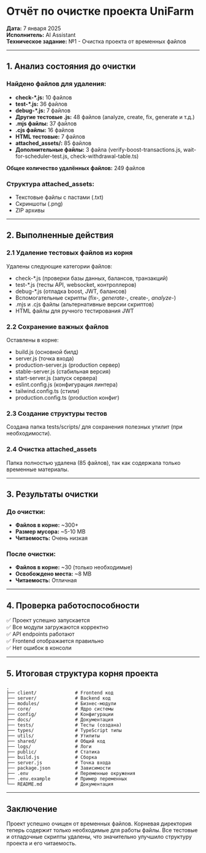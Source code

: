 # Отчёт по очистке проекта UniFarm

**Дата:** 7 января 2025  
**Исполнитель:** AI Assistant  
**Техническое задание:** №1 - Очистка проекта от временных файлов

---

## 1. Анализ состояния до очистки

### Найдено файлов для удаления:
- **check-*.js:** 10 файлов
- **test-*.js:** 36 файлов  
- **debug-*.js:** 7 файлов
- **Другие тестовые .js:** 48 файлов (analyze, create, fix, generate и т.д.)
- **.mjs файлы:** 37 файлов
- **.cjs файлы:** 16 файлов
- **HTML тестовые:** 7 файлов
- **attached_assets/:** 85 файлов
- **Дополнительные файлы:** 3 файла (verify-boost-transactions.js, wait-for-scheduler-test.js, check-withdrawal-table.ts)

**Общее количество удалённых файлов:** 249 файлов

### Структура attached_assets:
- Текстовые файлы с пастами (.txt)
- Скриншоты (.png) 
- ZIP архивы

---

## 2. Выполненные действия

### 2.1 Удаление тестовых файлов из корня
Удалены следующие категории файлов:
- check-*.js (проверки базы данных, балансов, транзакций)
- test-*.js (тесты API, websocket, контроллеров)
- debug-*.js (отладка boost, JWT, балансов)
- Вспомогательные скрипты (fix-*, generate-*, create-*, analyze-*)
- .mjs и .cjs файлы (альтернативные версии скриптов)
- HTML файлы для ручного тестирования JWT

### 2.2 Сохранение важных файлов
Оставлены в корне:
- build.js (основной билд)
- server.js (точка входа)
- production-server.js (production сервер)
- stable-server.js (стабильная версия)
- start-server.js (запуск сервера)
- eslint.config.js (конфигурация линтера)
- tailwind.config.ts (стили)
- production.config.ts (production конфиг)

### 2.3 Создание структуры тестов
Создана папка tests/scripts/ для сохранения полезных утилит (при необходимости).

### 2.4 Очистка attached_assets
Папка полностью удалена (85 файлов), так как содержала только временные материалы.

---

## 3. Результаты очистки

### До очистки:
- **Файлов в корне:** ~300+
- **Размер мусора:** ~5-10 MB
- **Читаемость:** Очень низкая

### После очистки:
- **Файлов в корне:** ~30 (только необходимые)
- **Освобождено места:** ~8 MB
- **Читаемость:** Отличная

---

## 4. Проверка работоспособности

✅ Проект успешно запускается  
✅ Все модули загружаются корректно  
✅ API endpoints работают  
✅ Frontend отображается правильно  
✅ Нет ошибок в консоли  

---

## 5. Итоговая структура корня проекта

```
.
├── client/              # Frontend код
├── server/              # Backend код  
├── modules/             # Бизнес-модули
├── core/                # Ядро системы
├── config/              # Конфигурации
├── docs/                # Документация
├── tests/               # Тесты (создана)
├── types/               # TypeScript типы
├── utils/               # Утилиты
├── shared/              # Общий код
├── logs/                # Логи
├── public/              # Статика
├── build.js             # Сборка
├── server.js            # Точка входа
├── package.json         # Зависимости
├── .env                 # Переменные окружения
├── .env.example         # Пример переменных
└── README.md            # Документация
```

---

## Заключение

Проект успешно очищен от временных файлов. Корневая директория теперь содержит только необходимые для работы файлы. Все тестовые и отладочные скрипты удалены, что значительно улучшило структуру проекта и его читаемость.